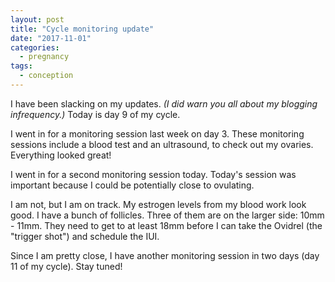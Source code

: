 ```yaml
---
layout: post
title: "Cycle monitoring update"
date: "2017-11-01"
categories:
  - pregnancy
tags:
  - conception
---
```


I have been slacking on my updates. _(I did warn you all about my blogging infrequency.)_ Today is day 9 of my cycle.

I went in for a monitoring session last week on day 3. These monitoring sessions include a blood test and an ultrasound, to check out my ovaries. Everything looked great!

I went in for a second monitoring session today. Today's session was important because I could be potentially close to ovulating.

I am not, but I am on track. My estrogen levels from my blood work look good. I have a bunch of follicles. Three of them are on the larger side: 10mm - 11mm. They need to get to at least 18mm before I can take the Ovidrel (the "trigger shot") and schedule the IUI.

Since I am pretty close, I have another monitoring session in two days (day 11 of my cycle). Stay tuned!
